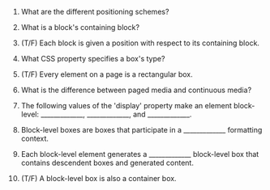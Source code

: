 1. What are the different positioning schemes?

2. What is a block's containing block?

3. (T/F) Each block is given a position with respect to its containing block.

4. What CSS property specifies a box's type?

5. (T/F) Every element on a page is a rectangular box.

6. What is the difference between paged media and continuous media?

7. The following values of the 'display' property make an element block-level:
   _____________, _____________, and _____________.

8. Block-level boxes are boxes that participate in a _____________ formatting context.

9. Each block-level element generates a _____________ block-level box that contains
   descendent boxes and generated content.

10. (T/F) A block-level box is also a container box.



